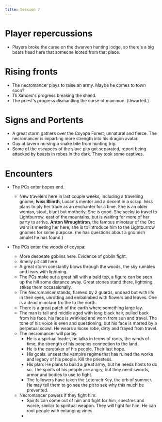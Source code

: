 ```yaml
---
title: Session 7
---
```


# Player repercussions
- Players broke the curse on the dwarven hunting lodge, so there's a big boars head here that someone looted from that place.


# Rising fronts
- The necromancer plays to raise an army. Maybe he comes to town soon?
- Tli Xahcec's progress breaking the shield.
- The priest's progress dismantling the curse of mammon. (thwarted.)

# Signs and Portents
- A great storm gathers over the Coyopa Forest, unnatural and fierce. The necromancer is imparting more strength into his dragon avatar.
- Guy at tavern nursing a snake bite from hunting trip.
- Some of the escapees of the slave pits got separated, report being attacked by beasts in robes in the dark. They took some captives.

# Encounters
- The PCs enter hopes end.
  - New travelers here in last couple weeks, including a travelling gnome, **Iviss Blimth**, Lucan's mentor and a decent in a scrap. Iviss plans to ply her trade as an enchanter for a time. She is an older woman, stout, blunt but motherly. She is good. She seeks to travel to Lightburrow, east of the mountains, but is waiting for more of her party to arrive. **Anton Wroughtiron**, the famous minotaur of the Orc wars is meeting her here, she is to introduce him to the Lightburrow gnomes for some purpose. (he has questions about a gnomish amulet he has found.)


- The PCs enter the woods of coyopa: 
  - More despeate goblins here. Evidence of goblin fight.
  - Smelly pit still here.
  - A great storm constantly blows through the woods, the sky rumbles and tears with lightning.
  - The PCs make out a great hill with a bald top, a figure can be seen up the hill some distance away. Great stones stand there, lightning stikes them occassionally.
  - The Necromancer stands, flanked by 2 guards, undead but with life in their eyes, unrotting and embalmbed with flowers and leaves. One is a dead minotaur fro the to the north.
  - There is a great patch of the earth where something large lay.
  - The man is tall and middle aged with long black hair, pulled back from his face, his face is wrinkled and worn from sun and travel. The tone of his voice is even and questioning, but his face is marred by a perpetual scowl. He wears a loose robe, dirty and frayed from travel. 
  - The necromancer will parlay.
    - He is a spirtual leader, he talks in terms of roots, the winds of time, the strength of his peoples connection to the land.
    - He is the caretaker of his people. Their last hope. 
    - His goals: unseat the vampire regime that has ruined the works and legacy of his people. Kill the priestess. 
    - His plan: He plans to build a great army, but he needs hosts to do so. The spirits of his people are angry, but they need swords, armor and bodies to use to fight.
    - The followers have taken the Leterach Key, the orb of summer. He may tell them to go see the pit to see why this much be prevented.
  - Necromancer powers if they fight him: 
    - Spirits can come out of him and fight for him, spectres and worse, similar to spiritual weapon. They will fight for him. He can root people with entanging vines.
    - 


